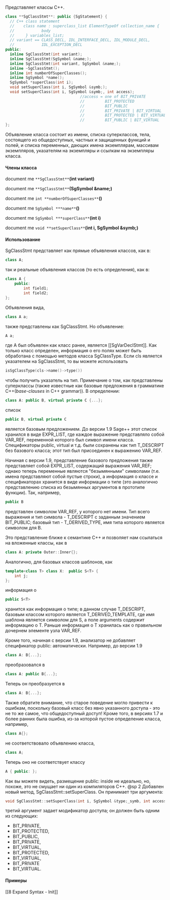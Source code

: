 Представляет классы C++.

```cpp
class **SgClassStmt**: public {SgStatement} {
  // C++ class statement
  //    class name : superclass_list ElementTypeOf collection_name {
  //            body
  //     } variables_list;
  // variant == CLASS_DECL, IDL_INTERFACE_DECL, IDL_MODULE_DECL,
  //            IDL_EXCEPTION_DECL
public:
  inline SgClassStmt(int variant);
  inline SgClassStmt(SgSymbol &name;);
  inline SgClassStmt(int variant, SgSymbol &name;);
  inline ~SgClassStmt();
  inline int numberOfSuperClasses();
  inline SgSymbol *name();
  SgSymbol *superClass(int i);
  void setSuperClass(int i, SgSymbol &symb;);
  void setSuperClass(int i, SgSymbol &symb;, int access);
                                 //access = one of BIT_PRIVATE
                                 //         BIT_PROTECTED
                                 //         BIT_PUBLIC
                                 //         BIT_PRIVATE | BIT_VIRTUAL
                                 //         BIT_PROTECTED | BIT_VIRTUAL
                                 //         BIT_PUBLIC | BIT_VIRTUAL
};
```
Объявление класса состоит из имени, списка суперклассов, тела, состоящего из общедоступных, частных и защищенных функций и полей, и списка переменных, дающих имена экземплярам, массивам экземпляров, указателям на экземпляры и ссылкам на экземпляры класса.

#### Члены класса

document me
`**SgClassStmt**`**(int variant)**


document me
`**SgClassStmt**`**(SgSymbol &name;)**


document me
`int **numberOfSuperClasses**`**()**


document me
`SgSymbol ***name**`**()**


document me
`SgSymbol ***superClass**`**(int i)**


document me
`void **setSuperClass**`**(int i, SgSymbol &symb;)**

#### Использование
SgClassStmt представляет как прямые объявления классов, как в: 
```cpp
class A;
```
так и реальные объявления классов (то есть определения), как в: 
```cpp
class A { 
	public:
		int field1; 
		int field2;
}; 
```

Объявления вида, 
```cpp
class A a;
``` 
также представлены как SgClassStmt. Но объявление: 
```cpp
A a; 
```
где A был объявлен как класс ранее, является [[SgVarDeclStmt]]. Как только класс определен, информация о его полях может быть обработана с помощью методов класса SgClassType. Если cls является указателем на SgClassStmt, то вы можете использовать 
```cpp
isSgClassType(cls->name()->type())
```
чтобы получить указатель на тип.
Примечание о том, как представлены суперклассы (также известные как базовые предложения в грамматике C++(_base-clauses_ in C++ grammar)). В определении:
```cpp
class A: public B, virtual private C {...};
```
список 
```cpp
public B, virtual private C
```
является базовым предложением.
До версии 1.9 Sage++ этот список хранился в виде EXPR_LIST, где каждое выражение представляло собой VAR_REF, переменной которого был символ имени класса. Спецификаторы public, virtual и т.д. были сохранены как тип T_DESCRIPT без базового класса; этот тип был присоединен к выражению VAR_REF.

Начиная с версии 1.9, представление базового предложения также представляет собой EXPR_LIST, содержащий выражения VAR_REF; однако теперь переменные являются "безымянными" символами (т.е. имена представляют собой пустые строки), а информация о классе и спецификаторах хранится в виде информации о типе (это аналогично представлению списка из безымянных аргументов в прототипе функции). Так, например,
```cpp
public B
```
представлен символом VAR_REF, у которого нет имени. Тип всего выражения и тип символа - T_DESCRIPT с заданным значением BIT_PUBLIC; базовый тип - T_DERIVED_TYPE, имя типа которого является символом для B.

Это представление ближе к семантике C++ и позволяет нам ссылаться на вложенные классы, как в
```cpp
class A: private Outer::Inner{};
```
Аналогично, для базовых классов шаблонов, как
```cpp
template<class T> class X:  public S<T> { 
	int j;
};
```
информация о
```cpp
public S<T>
```
хранится как информация о типе; в данном случае T_DESCRIPT, базовым классом которого является T_DERIVED_TEMPLATE, где имя шаблона является символом для S, а поле arguments содержит информацию о T. Раньше информация о T хранилась как о правильном дочернем элементе узла VAR_REF.

Кроме того, начиная с версии 1.9, анализатор не добавляет спецификатор public: автоматически. Например, до версии 1.9 
```cpp
class A: B{...}; 
```
преобразовался в 
```cpp
class A: public B{...}; 
```
Теперь он преобразуется в 
```cpp
class A: B{...}; 
```

Также обратите внимание, что старое поведение могло привести к ошибкам, поскольку базовый класс без явно указанного доступа - это не то же самое, что общедоступный доступ! Кроме того, в версиях 1.7 и более ранних была ошибка, из-за которой пустое определение класса, например, 
```cpp
class A{}; 
```
не соответствовало объявлению класса, 
```cpp
class A; 
```
Теперь оно не соответствует классу 
```cpp
A { public: };
```
Как вы можете видеть, размещение public: inside не идеально, но, похоже, это не смущает ни один из компиляторов C++. @sp 2 Добавлен новый метод, SgClassStmt::setSuperClass. Он принимает три аргумента: 
```cpp
void SgClassStmt::setSuperClass(int i, SgSymbol &type;_symb, int access) 
```
третий аргумент задает модификатор доступа; он должен быть одним из следующих: 
- BIT_PRIVATE, 
- BIT_PROTECTED, 
- BIT_PUBLIC, 
- BIT_PRIVATE, 
- BIT_VIRTUAL, 
- BIT_PROTECTED, 
- BIT_VIRTUAL, 
- BIT_PRIVATE 
- BIT_VIRTUAL.
#### Примеры
[[8 Expand Syntax - Init]]